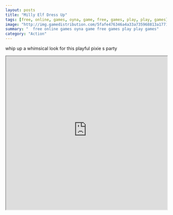 ```yaml
---
layout: posts
title: "Milly Elf Dress Up"
tags: [free, online, games, oyna, game, free, games, play, play, games]
image: "http://img.gamedistribution.com/5fafe476346a4a33a735968813a17719.jpg"
summary: "  free online games oyna game free games play play games"
category: "Action"
---
```


whip up a whimsical look for this playful pixie s party

<iframe width="100%" height="480px;" src="http://flash.gamedistribution.com?game=5fafe476346a4a33a735968813a17719"></iframe>